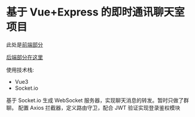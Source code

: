 # 基于 Vue+Express 的即时通讯聊天室项目

此处是[前端部分](https://github.com/funtogether2233/chatroom-vue)

[后端部分在这里](https://github.com/funtogether2233/chatroom-express)

使用技术栈:

- Vue3
- Socket.io

基于 Socket.io 生成 WebSocket 服务器，实现聊天消息的转发。暂时只做了群聊。
配置 Axios 拦截器，定义路由守卫，配合 JWT 验证实现登录鉴权模块
